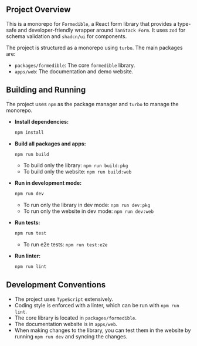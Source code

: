 ## Project Overview

This is a monorepo for `Formedible`, a React form library that provides a type-safe and developer-friendly wrapper around `TanStack Form`. It uses `zod` for schema validation and `shadcn/ui` for components.

The project is structured as a monorepo using `turbo`. The main packages are:
-   `packages/formedible`: The core `formedible` library.
-   `apps/web`: The documentation and demo website.

## Building and Running

The project uses `npm` as the package manager and `turbo` to manage the monorepo.

-   **Install dependencies:**
    ```bash
    npm install
    ```

-   **Build all packages and apps:**
    ```bash
    npm run build
    ```
    - To build only the library: `npm run build:pkg`
    - To build only the website: `npm run build:web`

-   **Run in development mode:**
    ```bash
    npm run dev
    ```
    - To run only the library in dev mode: `npm run dev:pkg`
    - To run only the website in dev mode: `npm run dev:web`

-   **Run tests:**
    ```bash
    npm run test
    ```
    - To run e2e tests: `npm run test:e2e`

-   **Run linter:**
    ```bash
    npm run lint
    ```

## Development Conventions

-   The project uses `TypeScript` extensively.
-   Coding style is enforced with a linter, which can be run with `npm run lint`.
-   The core library is located in `packages/formedible`.
-   The documentation website is in `apps/web`.
-   When making changes to the library, you can test them in the website by running `npm run dev` and syncing the changes.
